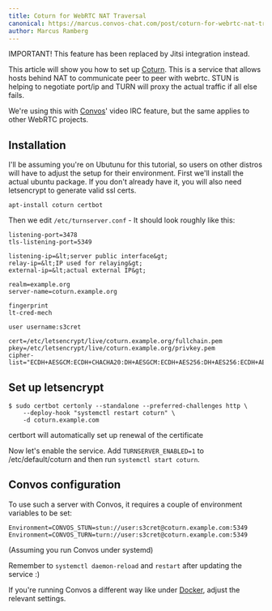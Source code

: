 ```yaml
---
title: Coturn for WebRTC NAT Traversal
canonical: https://marcus.convos-chat.com/post/coturn-for-webrtc-nat-traversal/
author: Marcus Ramberg
---
```


IMPORTANT! This feature has been replaced by Jitsi integration instead.

<!--more-->

This article will show you how to set up [Coturn](https://github.com/coturn/coturn). This is a service that allows hosts behind NAT to communicate peer to peer with webrtc. STUN is helping to negotiate port/ip and TURN will proxy the actual traffic if all else fails.

We're using this with [Convos](https://convos.chat/)' video IRC feature, but the same applies to other WebRTC projects.

## Installation

I'll be assuming you're on Ubutunu for this tutorial, so users on other distros will have to adjust the setup for their environment. First we'll install the actual ubuntu package. If you don't already have it, you will also need letsencrypt to generate valid ssl certs.

    apt-install coturn certbot

Then we edit `/etc/turnserver.conf` - It should look roughly like this:

    listening-port=3478
    tls-listening-port=5349

    listening-ip=&lt;server public interface&gt;
    relay-ip=&lt;IP used for relaying&gt;
    external-ip=&lt;actual external IP&gt;

    realm=example.org
    server-name=coturn.example.org

    fingerprint
    lt-cred-mech

    user username:s3cret

    cert=/etc/letsencrypt/live/coturn.example.org/fullchain.pem
    pkey=/etc/letsencrypt/live/coturn.example.org/privkey.pem
    cipher-list="ECDH+AESGCM:ECDH+CHACHA20:DH+AESGCM:ECDH+AES256:DH+AES256:ECDH+AES128:DH+AES:RSA+AESGCM:RSA+AES:!aNULL:!MD5:!DSS"

## Set up letsencrypt

    $ sudo certbot certonly --standalone --preferred-challenges http \
        --deploy-hook "systemctl restart coturn" \
        -d coturn.example.com

certbort will automatically set up renewal of the certificate

Now let's enable the service. Add `TURNSERVER_ENABLED=1` to /etc/default/coturn and then
run `systemctl start coturn`.


## Convos configuration

To use such a server with Convos, it requires a couple of environment variables to be set:

    Environment=CONVOS_STUN=stun://user:s3cret@coturn.example.com:5349
    Environment=CONVOS_TURN=turn://user:s3cret@coturn.example.com:5349

(Assuming you run Convos under systemd)

Remember to `systemctl daemon-reload` and `restart` after updating the service :)

If you're running Convos a different way like under [Docker](/doc/start#docker), adjust the relevant settings.
